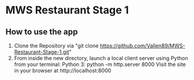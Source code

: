 # MWS Restaurant Stage 1
## How to use the app
1. Clone the Repository via "git clone https://github.com/Vallen89/MWS-Restaurant-Stage-1.git"
2. From inside the new directory, launch a local client server using Python from your terminal:
   Python 3: python -m http.server 8000
   Visit the site in your browser at http://localhost:8000
